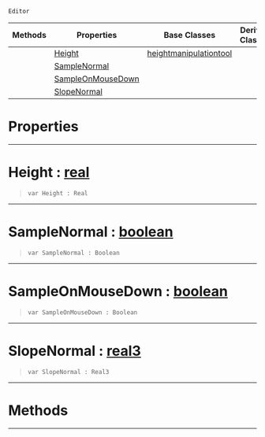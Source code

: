  `Editor`

|Methods|Properties|Base Classes|Derived Classes|
|---|---|---|---|
| |[ Height](https://plasmaengine.github.io/PlasmaDocs/Plasma1/C++/code_reference/class_reference/flattentool.markdown#height-plasma-engine-docum)|[heightmanipulationtool](https://plasmaengine.github.io/PlasmaDocs/Plasma1/C++/code_reference/class_reference/heightmanipulationtool.markdown)| |
| |[ SampleNormal](https://plasmaengine.github.io/PlasmaDocs/Plasma1/C++/code_reference/class_reference/flattentool.markdown#samplenormal-plasma-engine)| | |
| |[ SampleOnMouseDown](https://plasmaengine.github.io/PlasmaDocs/Plasma1/C++/code_reference/class_reference/flattentool.markdown#sampleonmousedown-plasma-e)| | |
| |[ SlopeNormal](https://plasmaengine.github.io/PlasmaDocs/Plasma1/C++/code_reference/class_reference/flattentool.markdown#slopenormal-plasma-engine)| | |


 #  Properties


---  
 #  Height : [real](https://plasmaengine.github.io/PlasmaDocs/Plasma1/C++/code_reference/lightning_base_types/real.markdown)

> 
> ``` lang=cpp, name=Lightning
> var Height : Real


---  
 #  SampleNormal : [boolean](https://plasmaengine.github.io/PlasmaDocs/Plasma1/C++/code_reference/lightning_base_types/boolean.markdown)

> 
> ``` lang=cpp, name=Lightning
> var SampleNormal : Boolean


---  
 #  SampleOnMouseDown : [boolean](https://plasmaengine.github.io/PlasmaDocs/Plasma1/C++/code_reference/lightning_base_types/boolean.markdown)

> 
> ``` lang=cpp, name=Lightning
> var SampleOnMouseDown : Boolean


---  
 #  SlopeNormal : [real3](https://plasmaengine.github.io/PlasmaDocs/Plasma1/C++/code_reference/lightning_base_types/real3.markdown)

> 
> ``` lang=cpp, name=Lightning
> var SlopeNormal : Real3


---  
 #  Methods


---  
 

 